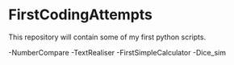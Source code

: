 # FirstCodingAttempts
This repository will contain some of my first python scripts.

-NumberCompare
-TextRealiser
-FirstSimpleCalculator
-Dice_sim
